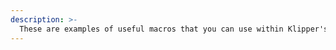 ```yaml
---
description: >-
  These are examples of useful macros that you can use within Klipper's printer.cfg file. You may not be able to use them verbatim, but it will  get you started.
---
```





